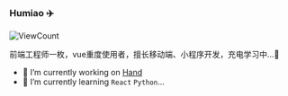 <!--
**humiao7/humiao7** is a ✨ _special_ ✨ repository because its `README.md` (this file) appears on your GitHub profile.

Here are some ideas to get you started:

- 🔭 I’m currently working on ...
- 🌱 I’m currently learning ...
- 👯 I’m looking to collaborate on ...
- 🤔 I’m looking for help with ...
- 💬 Ask me about ...
- 📫 How to reach me: ...
- 😄 Pronouns: ...
- ⚡ Fun fact: ...
  -->

### Humiao ✈️
![ViewCount](https://views.whatilearened.today/views/github/humiao7/humiao7.svg)

前端工程师一枚，vue重度使用者，擅长移动端、小程序开发，充电学习中...:electric_plug:

- 🔭 I’m currently working on [Hand](https://www.hand-china.com/)
- 🌱 I’m currently learning `React` `Python`...
